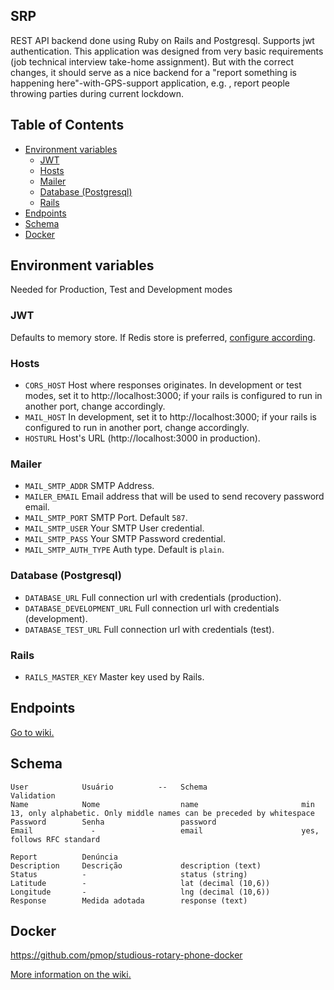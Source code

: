 ## SRP

REST API backend done using Ruby on Rails and Postgresql. Supports jwt authentication. This application was designed from very basic requirements (job technical interview take-home assignment). But with the correct changes, it should serve as a nice backend for a "report something is happening here"-with-GPS-support application, e.g. , report people throwing parties during current lockdown. 

## Table of Contents
- [Environment variables](#environment-variables)
  * [JWT](#jwt)
  * [Hosts](#hosts)
  * [Mailer](#mailer)
  * [Database (Postgresql)](#database--postgresql-)
  * [Rails](#rails)
- [Endpoints](#endpoints)
- [Schema](#schema)
- [Docker](#docker)

## Environment variables

Needed for Production, Test and Development modes

### JWT

Defaults to memory store. If Redis store is preferred, [configure according](https://github.com/tuwukee/jwt_sessions#configuration).
### Hosts
- `CORS_HOST` Host where responses originates. In development or test modes, set it to http://localhost:3000;
if your rails is configured to run in another port, change accordingly.
- `MAIL_HOST` In development, set it to http://localhost:3000; if your rails is configured to run in another port, change accordingly.
- `HOSTURL` Host's URL (http://localhost:3000 in production).
### Mailer
- `MAIL_SMTP_ADDR` SMTP Address.
- `MAILER_EMAIL` Email address that will be used to send recovery password email.
- `MAIL_SMTP_PORT` SMTP Port. Default `587`.
- `MAIL_SMTP_USER` Your SMTP User credential.
- `MAIL_SMTP_PASS` Your SMTP Password credential.
- `MAIL_SMTP_AUTH_TYPE` Auth type. Default is `plain`.
### Database (Postgresql)
- `DATABASE_URL` Full connection url with credentials (production).
- `DATABASE_DEVELOPMENT_URL` Full connection url with credentials (development).
- `DATABASE_TEST_URL` Full connection url with credentials (test).
### Rails
- `RAILS_MASTER_KEY` Master key used by Rails.
## Endpoints
[Go to wiki.](https://github.com/pmop/studious-rotary-phone/wiki)

## Schema
```
User            Usuário          --   Schema                     Validation
Name            Nome                  name                       min 13, only alphabetic. Only middle names can be preceded by whitespace
Password        Senha                 password
Email             -                   email                      yes, follows RFC standard

Report          Denúncia      
Description     Descrição             description (text)
Status          -                     status (string)
Latitude        -                     lat (decimal (10,6))
Longitude       -                     lng (decimal (10,6))
Response        Medida adotada        response (text)
```
## Docker
https://github.com/pmop/studious-rotary-phone-docker

[More information on the wiki.](https://github.com/pmop/studious-rotary-phone/wiki)
